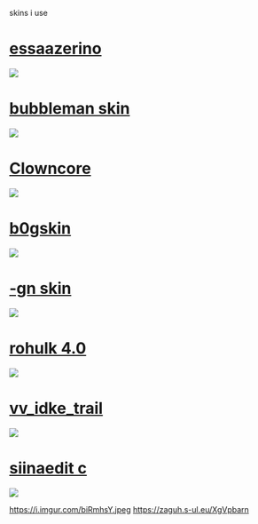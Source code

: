 skins i use

# [essaazerino](https://zaguh.s-ul.eu/nTGOlhRB)
![](https://i.imgur.com/0BIpIl7.png)

# [bubbleman skin](https://zaguh.s-ul.eu/UXnfb9pf)
![](https://i.imgur.com/KnIcJzR.jpeg)

# [Clowncore](https://zaguh.s-ul.eu/aRA5X42V)
![](https://i.imgur.com/oGYpRdV.jpeg)

# [b0gskin](https://zaguh.s-ul.eu/MOOo3s1v)
![](https://i.imgur.com/Gb9iGGU.jpeg)


 # [-gn skin](https://zaguh.s-ul.eu/AENS7WHV)
 ![](https://i.imgur.com/UhOkAbT.png)

 # [rohulk 4.0](https://zaguh.s-ul.eu/ItxeNKK6)
 ![](https://i.imgur.com/8dHEAe9.jpeg)

 # [vv_idke_trail](https://zaguh.s-ul.eu/etl0LdqG)
 ![](https://i.imgur.com/jt5ovc2.jpeg)

 # [siinaedit c](https://zaguh.s-ul.eu/XgVpbarn)
 ![](https://i.imgur.com/biRmhsY.jpeg)
 
https://i.imgur.com/biRmhsY.jpeg
https://zaguh.s-ul.eu/XgVpbarn
